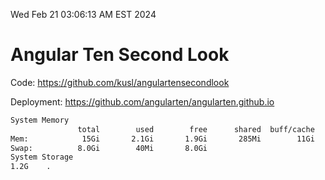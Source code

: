 Wed Feb 21 03:06:13 AM EST 2024

# Angular Ten Second Look

Code: https://github.com/kusl/angulartensecondlook

Deployment: https://github.com/angularten/angularten.github.io

```bash
System Memory
               total        used        free      shared  buff/cache   available
Mem:            15Gi       2.1Gi       1.9Gi       285Mi        11Gi        13Gi
Swap:          8.0Gi        40Mi       8.0Gi
System Storage
1.2G	.
